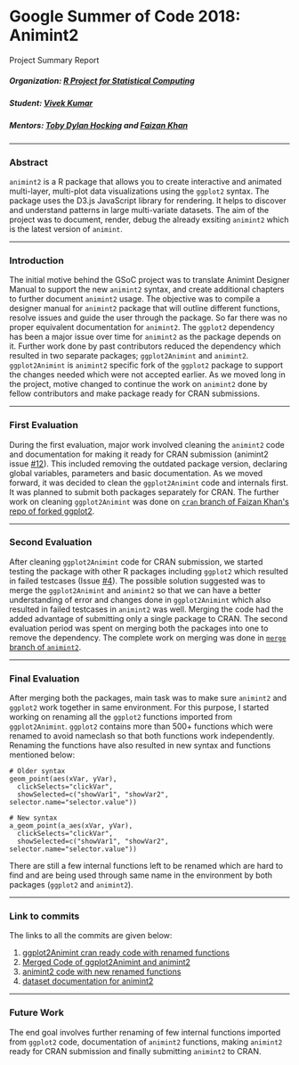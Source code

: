 # Google Summer of Code 2018: Animint2
Project Summary Report


##### Organization: [R Project for Statistical Computing](https://github.com/rstats-gsoc)

##### Student: [Vivek Kumar](https://github.com/vivekktiwari)

##### Mentors: [Toby Dylan Hocking](https://github.com/tdhock) and [Faizan Khan](https://github.com/faizan-khan-iit)

------------------------------------

### Abstract
`animint2` is a R package that allows you to create interactive and animated multi-layer, multi-plot data visualizations using the `ggplot2` syntax. The package uses the D3.js JavaScript library for rendering. It helps to discover and understand patterns in large multi-variate datasets. The aim of the project was to document, render, debug the already exsiting `animint2` which is the latest version of `animint`.

------------------------------------

### Introduction
The initial motive behind the GSoC project was to translate Animint Designer Manual to support the new `animint2` syntax, and create additional chapters to further document `animint2` usage. The objective was to compile a designer manual for `animint2` package that will outline different functions, resolve issues and guide the user through the package. So far there was no proper equivalent documentation for `animint2`. The `ggplot2` dependency has been a major issue over time for `animint2` as the package depends on it. Further work done by past contributors reduced the dependency which resulted in two separate packages; `ggplot2Animint` and `animint2`. `ggplot2Animint` is `animint2` specific fork of the `ggplot2` package to support the changes needed which were not accepted earlier. As we moved long in the project, motive changed to continue the work on `animint2` done by fellow contributors and make package ready for CRAN submissions.

------------------------------------

### First Evaluation
During the first evaluation, major work involved cleaning the `animint2` code and documentation for making it ready for CRAN submission (animint2 issue [#12](https://github.com/tdhock/animint2/issues/12)). This included removing the outdated package version, declaring global variables, parameters and basic documentation. As we moved forward, it was decided to clean the `ggplot2Animint` code and internals first. It was planned to submit both packages separately for CRAN. The further work on cleaning `ggplot2Animint` was done on [`cran` branch of Faizan Khan's repo of forked ggplot2](https://github.com/faizan-khan-iit/ggplot2/tree/cran).

------------------------------------

### Second Evaluation
After cleaning `ggplot2Animint` code for CRAN submission, we started testing the package with other R packages including `ggplot2` which resulted in failed testcases (Issue [#4](https://github.com/faizan-khan-iit/ggplot2/issues/4)). The possible solution suggested was to merge the `ggplot2Animint` and `animint2` so that we can have a better understanding of error and changes done in `ggplot2Animint` which also resulted in failed testcases in `animint2` was well. Merging the code had the added advantage of submitting only a single package to CRAN. The second evaluation period was spent on merging both the packages into one to remove the dependency. The complete work on merging was done in [`merge` branch of `animint2`](https://github.com/tdhock/animint2/tree/merge). 


------------------------------------

### Final Evaluation
After merging both the packages, main task was to make sure `animint2` and `ggplot2` work together in same environment. For this purpose, I started working on renaming all the `ggplot2` functions imported from `ggplot2Animint`. `ggplot2` contains more than 500+ functions which were renamed to avoid nameclash so that both functions work independently. Renaming the functions have also resulted in new syntax and functions mentioned below:


```
# Older syntax
geom_point(aes(xVar, yVar), 
  clickSelects="clickVar", 
  showSelected=c("showVar1", "showVar2", selector.name="selector.value"))

# New syntax
a_geom_point(a_aes(xVar, yVar),
  clickSelects="clickVar",
  showSelected=c("showVar1", "showVar2", selector.name="selector.value"))

```
There are still a few internal functions left to be renamed which are hard to find and are being used through same name in the environment by both packages (`ggplot2` and `animint2`).

------------------------------------

### Link to commits
The links to all the commits are given below:

1. [ggplot2Animint cran ready code with renamed functions](https://github.com/faizan-khan-iit/ggplot2/pull/7/commits)
2. [Merged Code of ggplot2Animint and animint2](https://github.com/tdhock/animint2/pull/23/commits)
3. [animint2 code with new renamed functions](https://github.com/tdhock/animint2/pull/25/commits)
4. [dataset documentation for animint2](https://github.com/tdhock/animint2/pull/14)

------------------------------------

### Future Work
The end goal involves further renaming of few internal functions imported from `ggplot2` code, documentation of `animint2` functions, making `animint2` ready for CRAN submission and finally submitting `animint2` to CRAN.

